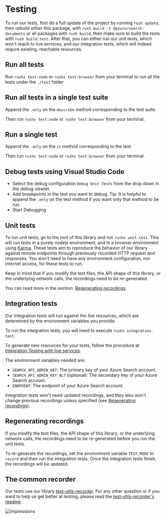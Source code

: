 # Testing

To run our tests, first do a full update of the project by running `rush update`, then rebuild either this package, with `rush build -t @azure/search-documents` or all packages with `rush build`, then make sure to build the tests with `rush build:test`. After that, you can either run our unit tests, which won't reach to live services, and our integration tests, which will indeed require existing, reachable resources.

## Run all tests

Run `rushx test:node` or `rushx test:browser` from your terminal to run all the tests under the `./test` folder

## Run all tests in a single test suite

Append the `.only` on the `describe` method corresponding to the test suite.

Then run `rushx test:node` or `rushx test:browser` from your terminal.

## Run a single test

Append the `.only` on the `it` method corresponding to the test.

Then run `rushx test:node` or `rushx test:browser` from your terminal.

## Debug tests using Visual Studio Code

- Select the debug configuration `Debug Unit Tests` from the drop down in the debug viewlet.
- Add breakpoints in the test you want to debug. Tip: It is helpful to append the `.only` on the test method if you want only that method to be run.
- Start Debugging

## Unit tests

To run unit tests, go to the root of this library and run `rushx unit-test`. This will run tests in a purely nodejs environment, and in a browser environment using [Karma](https://karma-runner.github.io/latest/index.html). These tests aim to reproduce the behavior of our library against remote endpoints through previously recorded HTTP request and responses. You won't need to have any environment configuration, nor internet access, for these tests to run.

Keep in mind that if you modify the test files, the API shape of this library, or the underlying network calls, the recordings need to be re-generated.

You can read more in the section: [Regenerating recordings](#regenerating-recordings).

## Integration tests

Our integration tests will run against the live resources, which are determined by the environment variables you provide.

To run the integration tests, you will need to execute `rushx integration-test`.

To generate new resources for your tests, follow the procedure at [Integration Testing with live services](https://github.com/Azure/azure-sdk-for-js/blob/master/CONTRIBUTING.md#integration-testing-with-live-services).

The environment variables needed are:

- `SEARCH_API_ADMIN_KEY`: The primary key of your Azure Search account.
- `SEARCH_API_ADMIN_KEY_ALT` (optional): The secondary key of your Azure Search account.
- `ENDPOINT`: The endpoint of your Azure Search account.

Integration tests won't need updated recordings, and they also won't change previous recordings unless specified (see [Regenerating recordings](#regenerating-recordings)).

## Regenerating recordings

If you modify the test files, the API shape of this library, or the underlying network calls, the recordings need to be re-generated before you run the unit tests.

To re-generate the recordings, set the environment variable `TEST_MODE` to `record` and then run the integration tests. Once the integration tests finish,
the recordings will be updated.

## The common recorder

Our tests use our library [test-utils-recorder](https://github.com/Azure/azure-sdk-for-js/tree/master/sdk/test-utils/recorder).
For any other question or if you want to help us get better at testing, please read the [test-utils-recorder's readme](https://github.com/Azure/azure-sdk-for-js/blob/master/sdk/test-utils/recorder/README.md).

![Impressions](https://azure-sdk-impressions.azurewebsites.net/api/impressions/azure-sdk-for-js%2Fsdk%2Fsearch%2Fsearch-documents%2Ftest%2FREADME.png)
